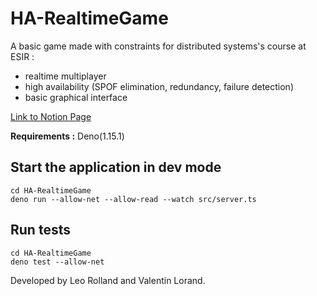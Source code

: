 # HA-RealtimeGame

A basic game made with constraints for distributed systems's course at ESIR :
- realtime multiplayer
- high availability (SPOF elimination, redundancy, failure detection)
- basic graphical interface

[Link to Notion Page](https://vlo.notion.site/Eat-my-sweets-1716ee206fcf43c184ea5ee9b9c2df74)

**Requirements :** Deno(1.15.1)

## Start the application in dev mode
```
cd HA-RealtimeGame
deno run --allow-net --allow-read --watch src/server.ts
```

## Run tests
```
cd HA-RealtimeGame
deno test --allow-net
```

Developed by Leo Rolland and Valentin Lorand.